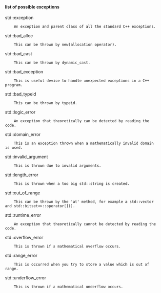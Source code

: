 #### list of possible exceptions


std::exception

        An exception and parent class of all the standard C++ exceptions.

std::bad_alloc

        This can be thrown by new(allocation operator).
 	

std::bad_cast

        This can be thrown by dynamic_cast.
 	

std::bad_exception

        This is useful device to handle unexpected exceptions in a C++ program.
 	

std::bad_typeid

        This can be thrown by typeid.


std::logic_error

        An exception that theoretically can be detected by reading the code.
 	

std::domain_error

        This is an exception thrown when a mathematically invalid domain is used.
 	

std::invalid_argument

        This is thrown due to invalid arguments.
 	

std::length_error

        This is thrown when a too big std::string is created.
 	

std::out_of_range

        This can be thrown by the 'at' method, for example a std::vector and std::bitset<>::operator[]().
   	

std::runtime_error

        An exception that theoretically cannot be detected by reading the code.
 	

std::overflow_error

        This is thrown if a mathematical overflow occurs.
   	

std::range_error

        This is occurred when you try to store a value which is out of range.
 	

std::underflow_error

        This is thrown if a mathematical underflow occurs.

